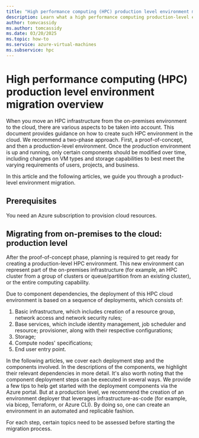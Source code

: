 ```yaml
---
title: "High performance computing (HPC) production level environment migration overview"
description: Learn what a high performance computing production-level environment migration entails.
author: tomvcassidy
ms.author: tomcassidy
ms.date: 03/20/2025
ms.topic: how-to
ms.service: azure-virtual-machines
ms.subservice: hpc
---
```


# High performance computing (HPC) production level environment migration overview

When you move an HPC infrastructure from the on-premises environment to the cloud, there are various aspects to be taken into account. This document provides guidance on how to create such HPC environment in the cloud. We recommend
a two-phase approach. First, a proof-of-concept, and then a production-level environment. Once the production environment is up and running, only certain components should be modified over time, including changes on VM types and storage capabilities to best meet the varying requirements of users, projects, and business.

In this article and the following articles, we guide you through a product-level environment migration.

## Prerequisites

You need an Azure subscription to provision cloud resources.

## Migrating from on-premises to the cloud: production level

After the proof-of-concept phase, planning is required to get ready for creating a production-level HPC environment. This new environment can represent part of the on-premises infrastructure (for example, an HPC cluster from a group of clusters or queue/partition from an existing cluster), or the entire computing capability.

Due to component dependencies, the deployment of this HPC cloud environment is based on a sequence of deployments, which consists of:

1. Basic infrastructure, which includes creation of a resource group, network access and
   network security rules;
1. Base services, which include identity management, job scheduler and resource;
   provisioner, along with their respective configurations;
1. Storage;
1. Compute nodes' specifications;
1. End user entry point.

In the following articles, we cover each deployment step and the components involved. In the descriptions of the components, we highlight their relevant dependencies in more detail. It's also worth noting that the component deployment steps can be executed in several ways. We provide a few tips to help get started with the deployment components via the Azure portal. But at a production level, we recommend the creation of an environment deployer that leverages infrastructure-as-code (for example, via bicep, Terraform, or Azure CLI). By doing so, one can create an environment in an automated and replicable fashion.

For each step, certain topics need to be assessed before starting the migration process.

